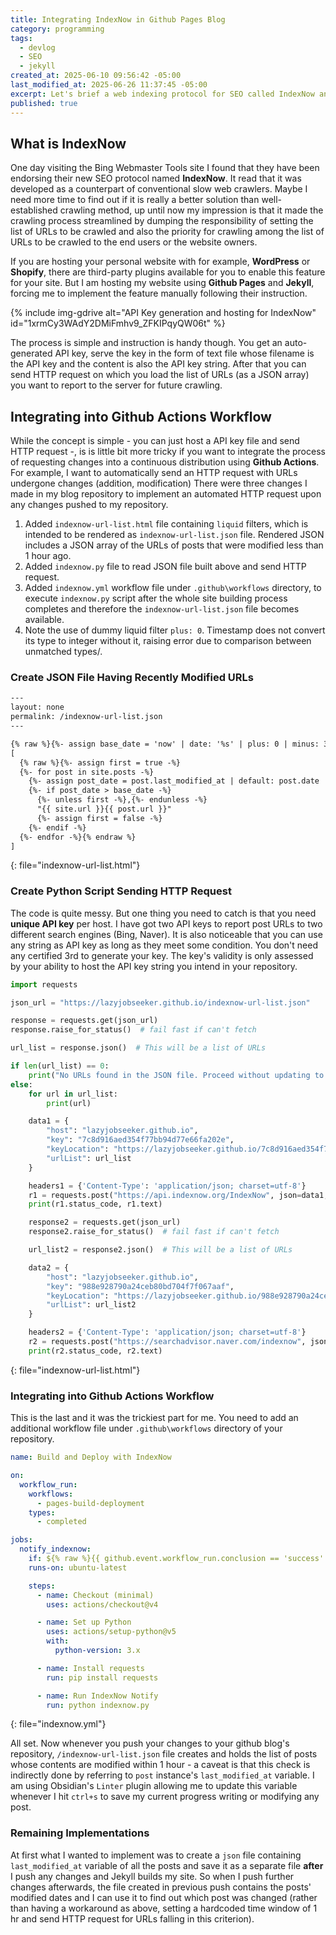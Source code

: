 ```yaml
---
title: Integrating IndexNow in Github Pages Blog
category: programming
tags:
  - devlog
  - SEO
  - jekyll
created_at: 2025-06-10 09:56:42 -05:00
last_modified_at: 2025-06-26 11:37:45 -05:00
excerpt: Let's brief a web indexing protocol for SEO called IndexNow and demonstrate how I hosted it in my github pages blog and automated the process of reporting added/modified URLs to IndexNow API server using Github actions workflow.
published: true
---
```

## What is IndexNow

One day visiting the Bing Webmaster Tools site I found that they have been endorsing their new SEO protocol named **IndexNow**.  It read that it was developed as a counterpart of conventional slow web crawlers.  Maybe I need more time to find out if it is really a better solution than well-established crawling method, up until now my impression is that it made the crawling process streamlined by dumping the responsibility of setting the list of URLs to be crawled and also the priority for crawling among the list of URLs to be crawled to the end users or the website owners.

If you are hosting your personal website with for example, **WordPress** or **Shopify**, there are third-party plugins available for you to enable this feature for your site.  But I am hosting my website using **Github Pages** and **Jekyll**, forcing me to implement the feature manually following their instruction.

{% include img-gdrive alt="API Key generation and hosting for IndexNow" id="1xrmCy3WAdY2DMiFmhv9_ZFKIPqyQW06t" %}

The process is simple and instruction is handy though.  You get an auto-generated API key, serve the key in the form of text file whose filename is the API key and the content is also the API key string.  After that you can send HTTP request on which you load the list of URLs (as a JSON array) you want to report to the server for future crawling.

## Integrating into Github Actions Workflow

While the concept is simple - you can just host a API key file and send HTTP request -, is is little bit more tricky if you want to integrate the process of requesting changes into a continuous distribution using **Github Actions**.  For example, I want to automatically send an HTTP request with URLs undergone changes (addition, modification)  There were three changes I made in my blog repository to implement an automated HTTP request upon any changes pushed to my repository.

1. Added `indexnow-url-list.html` file containing `liquid` filters, which is intended to be rendered as `indexnow-url-list.json` file.  Rendered JSON includes a JSON array of the URLs of posts that were modified less than 1 hour ago.
2. Added `indexnow.py` file to read JSON file built above and send HTTP request.
3. Added `indexnow.yml` workflow file under `.github\workflows` directory, to execute `indexnow.py` script after the whole site building process completes and therefore the `indexnow-url-list.json` file becomes available.
4. Note the use of dummy liquid filter `plus: 0`.  Timestamp does not convert its type to integer without it, raising error due to comparison between unmatched types/.

### Create JSON File Having Recently Modified URLs

```html
---
layout: none
permalink: /indexnow-url-list.json
---

{% raw %}{%- assign base_date = 'now' | date: '%s' | plus: 0 | minus: 3600 -%}{% endraw %}
[
  {% raw %}{%- assign first = true -%}
  {%- for post in site.posts -%}
    {%- assign post_date = post.last_modified_at | default: post.date | date: '%s' | plus: 0 -%}
    {%- if post_date > base_date -%}
      {%- unless first -%},{%- endunless -%}
      "{{ site.url }}{{ post.url }}"
      {%- assign first = false -%}
    {%- endif -%}
  {%- endfor -%}{% endraw %}
]
```
{: file="indexnow-url-list.html"}

### Create Python Script Sending HTTP Request

The code is quite messy.  But one thing you need to catch is that you need **unique API key** per host.  I have got two API keys to report post URLs to two different search engines (Bing, Naver).  It is also noticeable that you can use any string as API key as long as they meet some condition.  You don't need any certified 3rd to generate your key.  The key's validity is only assessed by your ability to host the API key string you intend in your repository.

```python
import requests

json_url = "https://lazyjobseeker.github.io/indexnow-url-list.json"

response = requests.get(json_url)
response.raise_for_status()  # fail fast if can't fetch

url_list = response.json()  # This will be a list of URLs

if len(url_list) == 0:
    print("No URLs found in the JSON file. Proceed without updating to IndexNow.")
else:
    for url in url_list:
        print(url)

    data1 = {
        "host": "lazyjobseeker.github.io",
        "key": "7c8d916aed354f77bb94d77e66fa202e",
        "keyLocation": "https://lazyjobseeker.github.io/7c8d916aed354f77bb94d77e66fa202e.txt",
        "urlList": url_list
    }

    headers1 = {'Content-Type': 'application/json; charset=utf-8'}
    r1 = requests.post("https://api.indexnow.org/IndexNow", json=data1, headers=headers1)
    print(r1.status_code, r1.text)

    response2 = requests.get(json_url)
    response2.raise_for_status()  # fail fast if can't fetch

    url_list2 = response2.json()  # This will be a list of URLs

    data2 = {
        "host": "lazyjobseeker.github.io",
        "key": "988e928790a24ceb80bd704f7f067aaf",
        "keyLocation": "https://lazyjobseeker.github.io/988e928790a24ceb80bd704f7f067aaf.txt",
        "urlList": url_list2
    }

    headers2 = {'Content-Type': 'application/json; charset=utf-8'}
    r2 = requests.post("https://searchadvisor.naver.com/indexnow", json=data2, headers=headers2)
    print(r2.status_code, r2.text)
```
{: file="indexnow-url-list.html"}

### Integrating into Github Actions Workflow

This is the last and it was the trickiest part for me.  You need to add an additional workflow file under `.github\workflows` directory of your repository.

```yml
name: Build and Deploy with IndexNow

on:
  workflow_run:
    workflows:
      - pages-build-deployment
    types:
      - completed

jobs:
  notify_indexnow:
    if: ${% raw %}{{ github.event.workflow_run.conclusion == 'success' }}{% endraw %}
    runs-on: ubuntu-latest

    steps:
      - name: Checkout (minimal)
        uses: actions/checkout@v4

      - name: Set up Python
        uses: actions/setup-python@v5
        with:
          python-version: 3.x

      - name: Install requests
        run: pip install requests

      - name: Run IndexNow Notify
        run: python indexnow.py
```
{: file="indexnow.yml"}

All set.  Now whenever you push your changes to your github blog's repository, `/indexnow-url-list.json` file creates and holds the list of posts whose contents are modified within 1 hour - a caveat is that this check is indirectly done by referring to `post` instance's `last_modified_at` variable.  I am using Obsidian's `Linter` plugin allowing me to update this variable whenever I hit `ctrl+s` to save my current progress writing or modifying any post.

### Remaining Implementations

At first what I wanted to implement was to create a `json` file containing `last_modified_at` variable of all the posts and save it as a separate file **after** I push any changes and Jekyll builds my site.  So when I push further changes afterwards, the file created in previous push contains the posts' modified dates and I can use it to find out which post was changed (rather than having a workaround as above, setting a hardcoded time window of 1 hr and send HTTP request for URLs falling in this criterion).